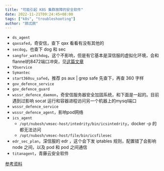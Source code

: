 ```yaml
---
title: "可能引起 K8S 集群故障的安全软件"
date: 2022-11-21T09:24:45+08:00
tags: ["k8s", "troubleshooting"]
author: "颇忒脱"
---
```


<!--more-->


* `ds_agent`
* `qaxsafed`，奇安信，查下 qax 看看有没有其他的
* `secdog`，也查下 dog 和 sec
* `sangfor_watchdog`，这个不影响，但是有它基本是深信服的虚拟化环境，会和flannel的8472端口冲突，见[这篇文章][2]
* `YDservice`
* `Symantec`
* `start360su_safed`，推荐 ps aux | grep safe 先查下，再查 360 字样
* `gov_defence_service`
* `gov_defence_guard` 
* `wsssr_defence_daemon`，奇安信服务器安全加固系统，和下面是一起的。目前遇到过影响 socat 运行和容器进程访问另一个机器上的mysql端口
* `wsssr_defence_service`
* `wsssr_defence_agent`，影响pod网络
* `ics_agent`
  * `/opt/nubosh/vmsec-host/intedrity/bin/icsintedrity`，docker -p 的都无法访问
  * `/opt/nubosh/vmsec-host/file/bin/icsfilesec`
* `edr_sec_plan`，深信服的 edr ，这个会下发 iptables 规则，配置错了会影响 node 之间，以及 pod 和 pod 之间通信
* `titanagent`，青藤云安全软件


[参考资料][1]

[1]: https://p.wpseco.cn/wiki/doc/621f2dfef6368a2f9e5c9903
[2]: https://p.wpseco.cn/wiki/doc/626a0269352c70b82e6ac9fa

